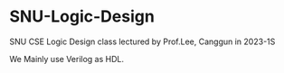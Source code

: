 # SNU-Logic-Design
SNU CSE Logic Design class lectured by Prof.Lee, Canggun in 2023-1S

We Mainly use Verilog as HDL.
